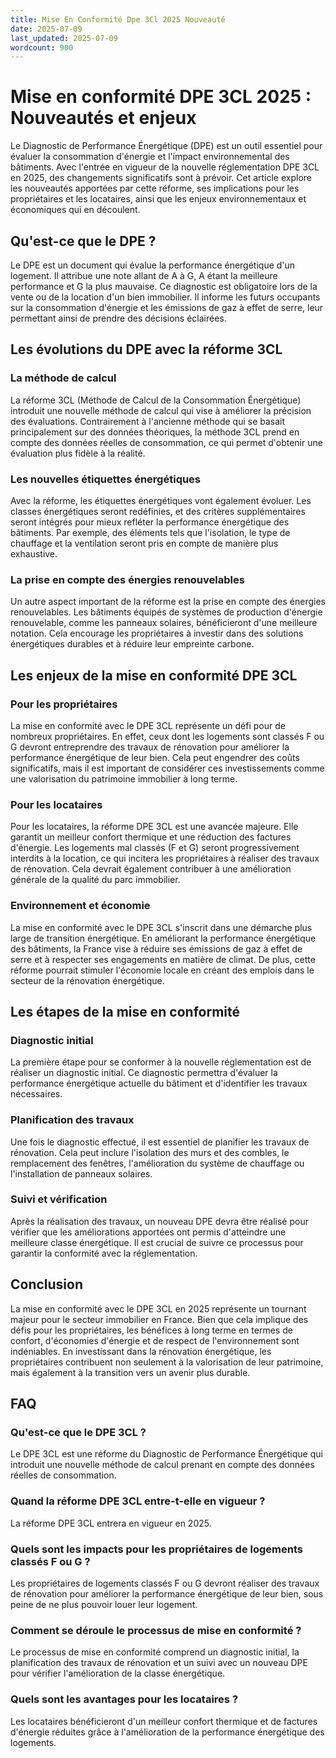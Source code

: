 ```yaml
---
title: Mise En Conformité Dpe 3Cl 2025 Nouveauté
date: 2025-07-09
last_updated: 2025-07-09
wordcount: 900
---
```


# Mise en conformité DPE 3CL 2025 : Nouveautés et enjeux

Le Diagnostic de Performance Énergétique (DPE) est un outil essentiel pour évaluer la consommation d'énergie et l'impact environnemental des bâtiments. Avec l'entrée en vigueur de la nouvelle réglementation DPE 3CL en 2025, des changements significatifs sont à prévoir. Cet article explore les nouveautés apportées par cette réforme, ses implications pour les propriétaires et les locataires, ainsi que les enjeux environnementaux et économiques qui en découlent.

## Qu'est-ce que le DPE ?

Le DPE est un document qui évalue la performance énergétique d'un logement. Il attribue une note allant de A à G, A étant la meilleure performance et G la plus mauvaise. Ce diagnostic est obligatoire lors de la vente ou de la location d'un bien immobilier. Il informe les futurs occupants sur la consommation d'énergie et les émissions de gaz à effet de serre, leur permettant ainsi de prendre des décisions éclairées.

## Les évolutions du DPE avec la réforme 3CL

### La méthode de calcul

La réforme 3CL (Méthode de Calcul de la Consommation Énergétique) introduit une nouvelle méthode de calcul qui vise à améliorer la précision des évaluations. Contrairement à l'ancienne méthode qui se basait principalement sur des données théoriques, la méthode 3CL prend en compte des données réelles de consommation, ce qui permet d'obtenir une évaluation plus fidèle à la réalité.

### Les nouvelles étiquettes énergétiques

Avec la réforme, les étiquettes énergétiques vont également évoluer. Les classes énergétiques seront redéfinies, et des critères supplémentaires seront intégrés pour mieux refléter la performance énergétique des bâtiments. Par exemple, des éléments tels que l'isolation, le type de chauffage et la ventilation seront pris en compte de manière plus exhaustive.

### La prise en compte des énergies renouvelables

Un autre aspect important de la réforme est la prise en compte des énergies renouvelables. Les bâtiments équipés de systèmes de production d'énergie renouvelable, comme les panneaux solaires, bénéficieront d'une meilleure notation. Cela encourage les propriétaires à investir dans des solutions énergétiques durables et à réduire leur empreinte carbone.

## Les enjeux de la mise en conformité DPE 3CL

### Pour les propriétaires

La mise en conformité avec le DPE 3CL représente un défi pour de nombreux propriétaires. En effet, ceux dont les logements sont classés F ou G devront entreprendre des travaux de rénovation pour améliorer la performance énergétique de leur bien. Cela peut engendrer des coûts significatifs, mais il est important de considérer ces investissements comme une valorisation du patrimoine immobilier à long terme.

### Pour les locataires

Pour les locataires, la réforme DPE 3CL est une avancée majeure. Elle garantit un meilleur confort thermique et une réduction des factures d'énergie. Les logements mal classés (F et G) seront progressivement interdits à la location, ce qui incitera les propriétaires à réaliser des travaux de rénovation. Cela devrait également contribuer à une amélioration générale de la qualité du parc immobilier.

### Environnement et économie

La mise en conformité avec le DPE 3CL s'inscrit dans une démarche plus large de transition énergétique. En améliorant la performance énergétique des bâtiments, la France vise à réduire ses émissions de gaz à effet de serre et à respecter ses engagements en matière de climat. De plus, cette réforme pourrait stimuler l'économie locale en créant des emplois dans le secteur de la rénovation énergétique.

## Les étapes de la mise en conformité

### Diagnostic initial

La première étape pour se conformer à la nouvelle réglementation est de réaliser un diagnostic initial. Ce diagnostic permettra d'évaluer la performance énergétique actuelle du bâtiment et d'identifier les travaux nécessaires.

### Planification des travaux

Une fois le diagnostic effectué, il est essentiel de planifier les travaux de rénovation. Cela peut inclure l'isolation des murs et des combles, le remplacement des fenêtres, l'amélioration du système de chauffage ou l'installation de panneaux solaires.

### Suivi et vérification

Après la réalisation des travaux, un nouveau DPE devra être réalisé pour vérifier que les améliorations apportées ont permis d'atteindre une meilleure classe énergétique. Il est crucial de suivre ce processus pour garantir la conformité avec la réglementation.

## Conclusion

La mise en conformité avec le DPE 3CL en 2025 représente un tournant majeur pour le secteur immobilier en France. Bien que cela implique des défis pour les propriétaires, les bénéfices à long terme en termes de confort, d'économies d'énergie et de respect de l'environnement sont indéniables. En investissant dans la rénovation énergétique, les propriétaires contribuent non seulement à la valorisation de leur patrimoine, mais également à la transition vers un avenir plus durable.

## FAQ

### Qu'est-ce que le DPE 3CL ?

Le DPE 3CL est une réforme du Diagnostic de Performance Énergétique qui introduit une nouvelle méthode de calcul prenant en compte des données réelles de consommation.

### Quand la réforme DPE 3CL entre-t-elle en vigueur ?

La réforme DPE 3CL entrera en vigueur en 2025.

### Quels sont les impacts pour les propriétaires de logements classés F ou G ?

Les propriétaires de logements classés F ou G devront réaliser des travaux de rénovation pour améliorer la performance énergétique de leur bien, sous peine de ne plus pouvoir louer leur logement.

### Comment se déroule le processus de mise en conformité ?

Le processus de mise en conformité comprend un diagnostic initial, la planification des travaux de rénovation et un suivi avec un nouveau DPE pour vérifier l'amélioration de la classe énergétique.

### Quels sont les avantages pour les locataires ?

Les locataires bénéficieront d'un meilleur confort thermique et de factures d'énergie réduites grâce à l'amélioration de la performance énergétique des logements.